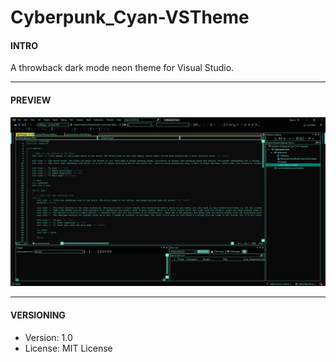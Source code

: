 # Cyberpunk_Cyan-VSTheme

#### INTRO

A throwback dark mode neon theme for Visual Studio.

---
#### PREVIEW

![The theme](Cyberpunk_Cyan-screenshot.jpg)

---

#### VERSIONING

- Version: 1.0
- License: MIT License
